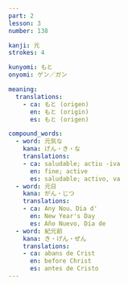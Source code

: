 ```yaml
---
part: 2
lesson: 3
number: 138

kanji: 元
strokes: 4

kunyomi: もと
onyomi: ゲン／ガン

meaning:
  translations:
    - ca: もと (origen)
      en: もと (origin)
      es: もと (origen)

compound_words:
  - word: 元気な
    kana: げん・き・な
    translations:
    - ca: saludable; actiu -iva
      en: fine; active
      es: saludable; activo, va
  - word: 元日
    kana: がん・じつ
    translations:
    - ca: Any Nou、Dia d'
      en: New Year's Day
      es: Año Nuevo, Día de
  - word: 紀元前
    kana: き・げん・ぜん
    translations:
    - ca: abans de Crist
      en: before Christ
      es: antes de Cristo
---
```

